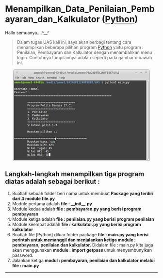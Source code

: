 # Menampilkan_Data_Penilaian_Pembayaran_dan_Kalkulator ([Python](https://www.python.org/))
Hallo semuanya....^__^
>Dalam tugas UAS kali ini, saya akan berbagi tentang cara menampilkan beberapa pilihan program [Python](https://www.python.org/) yaitu program : Penilaian, Pembayaran dan Kalkulator dengan menambahkan menu login. Contohnya tampilannya adalah seperti pada gambar dibawah ini.

<p align="center">
<img src="https://github.com/Ammelya/UAS/blob/master/ammel.png" width="450" height="300" />
</p>

## Langkah-langkah menampilkan tiga program diatas adalah sebagai berikut :
<ol>
   <li>Buatlah sebuah folder beri nama untuk membuat <b> Package yang terdiri dari 4 module file.py</b> </li>
   <li>Module pertama adalah <b>file : __init__.py</b></li>
   <li>Module kedua adalah <b>file : pembayaran.py yang berisi program pembayaran</b></li>
   <li>Module ketiga adalah <b>file : penilaian.py yang berisi program penilaian</b></li>
   <li>Module keempat adalah <b>file : kalkulator.py yang berisi program kalkulator</b></li>
   <li>Buatlah file [Python] diluar folder package <b> file : main.py yang berisi perintah untuk memanggil dan menjalankan ketiga module : pembayaran, penilaian dan kalkulator.</b> Didalam file : main.py kita juga akan menggunakan <b> module : import getpass </b> untuk menyembunyikan password.</li>
    <li>Jalankan ketiga </b><b>modul : pembayaran, penilaian dan kalkulator melalui file : main.py</b></li>
</ol>
<hr/>
